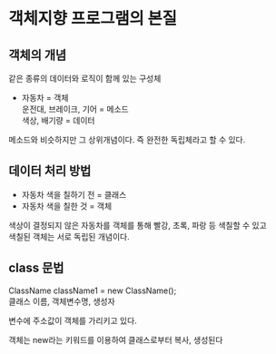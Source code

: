 # 객체지향 프로그램의 본질

## 객체의 개념

같은 종류의 데이터와 로직이 함께 있는 구성체

- 자동차 = 객체<br>
  운전대, 브레이크, 기어 = 메소드<br>
  색상, 배기량 = 데이터

메소드와 비슷하지만 그 상위개념이다.
즉 완전한 독립체라고 할 수 있다.

## 데이터 처리 방법

- 자동차 색을 칠하기 전 = 클래스<br>
- 자동차 색을 칠한 것 = 객체

색상이 결정되지 않은 자동차를 객체를 통해 빨강, 초록, 파랑 등 색칠할 수 있고 <br>
색칠된 객체는 서로 독립된 개념이다.

## class 문법

ClassName className1 = new ClassName();<br>
클래스 이름, 객체변수명, 생성자

변수에 주소값이 객체를 가리키고 있다.<br>

객체는 new라는 키워드를 이용하여 클래스로부터 복사, 생성된다 <br>
